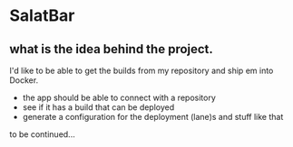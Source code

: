 # SalatBar

## what is the idea behind the project.

I'd like to be able to get the builds from my repository and ship em into Docker.

- the app should be able to connect with a repository
- see if it has a build that can be deployed
- generate a configuration for the deployment (lane)s and stuff like that

to be continued... 